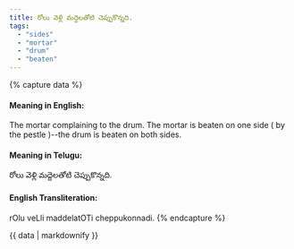 ```yaml
---
title: రోలు వెళ్లి మద్దెలతోటి చెప్పుకొన్నది.
tags:
  - "sides"
  - "mortar"
  - "drum"
  - "beaten"
---
```


{% capture data %}
#### Meaning in English:
The mortar complaining to the drum.
The mortar is beaten on one side ( by the pestle )--the drum is beaten on both sides.

#### Meaning in Telugu:
రోలు వెళ్లి మద్దెలతోటి చెప్పుకొన్నది.

#### English Transliteration:
rOlu veLli maddelatOTi cheppukonnadi.
{% endcapture %}

<div class="notice">{{ data | markdownify }}</div>

